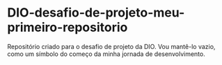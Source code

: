 # DIO-desafio-de-projeto-meu-primeiro-repositorio
Repositório criado para o desafio de projeto da DIO. Vou mantê-lo vazio, como um símbolo do começo da minha jornada de desenvolvimento.
